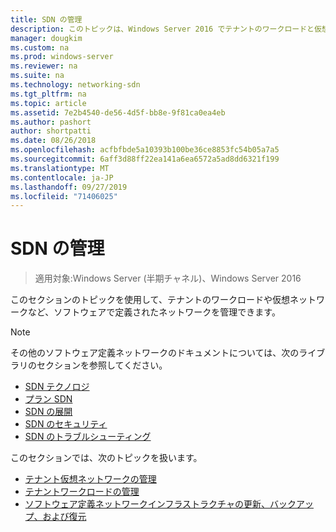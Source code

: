 ```yaml
---
title: SDN の管理
description: このトピックは、Windows Server 2016 でテナントのワークロードと仮想ネットワークを管理する方法について、ソフトウェアで定義されたネットワークガイドに含まれています。
manager: dougkim
ms.custom: na
ms.prod: windows-server
ms.reviewer: na
ms.suite: na
ms.technology: networking-sdn
ms.tgt_pltfrm: na
ms.topic: article
ms.assetid: 7e2b4540-de56-4d5f-bb8e-9f81ca0ea4eb
ms.author: pashort
author: shortpatti
ms.date: 08/26/2018
ms.openlocfilehash: acfbfbde5a10393b100be36ce8853fc54b05a7a5
ms.sourcegitcommit: 6aff3d88ff22ea141a6ea6572a5ad8dd6321f199
ms.translationtype: MT
ms.contentlocale: ja-JP
ms.lasthandoff: 09/27/2019
ms.locfileid: "71406025"
---
```

# <a name="manage-sdn"></a>SDN の管理

>適用対象:Windows Server (半期チャネル)、Windows Server 2016

このセクションのトピックを使用して、テナントのワークロードや仮想ネットワークなど、ソフトウェアで定義されたネットワークを管理できます。  
  
>[!NOTE]  
>その他のソフトウェア定義ネットワークのドキュメントについては、次のライブラリのセクションを参照してください。  
>- [SDN テクノロジ](../technologies/Software-Defined-Networking-Technologies.md)  
>- [プラン SDN](../plan/plan-a-software-defined-network-infrastructure.md)  
>- [SDN の展開](../deploy/Deploy-Software-Defined-Networking.md)
>- [SDN のセキュリティ](../security/sdn-security-top.md)
>- [SDN のトラブルシューティング](../troubleshoot/Troubleshoot-Software-Defined-Networking.md)  

このセクションでは、次のトピックを扱います。  
  
- [テナント仮想ネットワークの管理](Manage-Tenant-Virtual-Networks.md)
- [テナントワークロードの管理](Manage-Tenant-Workloads.md)
- [ソフトウェア定義ネットワークインフラストラクチャの更新、バックアップ、および復元](Update-Backup-Restore.md)

